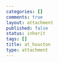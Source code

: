 ```yaml
--- 
categories: []
comments: true
layout: attachment
published: false
status: inherit
tags: []
title: at_houston
type: attachment
---
```


